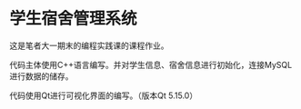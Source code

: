 # 学生宿舍管理系统  

这是笔者大一期末的编程实践课的课程作业。  

代码主体使用C++语言编写。并对学生信息、宿舍信息进行初始化，连接MySQL进行数据的储存。

代码使用Qt进行可视化界面的编写。（版本Qt 5.15.0）
